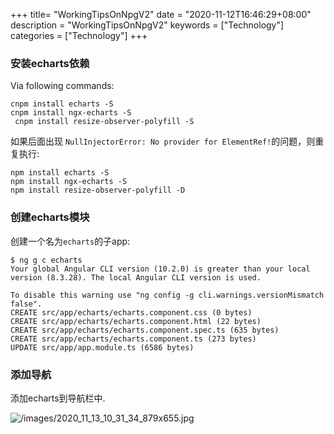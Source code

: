 +++
title= "WorkingTipsOnNpgV2"
date = "2020-11-12T16:46:29+08:00"
description = "WorkingTipsOnNpgV2"
keywords = ["Technology"]
categories = ["Technology"]
+++
### 安装echarts依赖
Via following commands:    

```
cnpm install echarts -S     
cnpm install ngx-echarts -S
 cnpm install resize-observer-polyfill -S
```
如果后面出现 `NullInjectorError: No provider for ElementRef!`的问题，则重复执行:    

```
npm install echarts -S
npm install ngx-echarts -S
npm install resize-observer-polyfill -D
```
### 创建echarts模块
创建一个名为`echarts`的子app:    

```
$ ng g c echarts                         
Your global Angular CLI version (10.2.0) is greater than your local
version (8.3.28). The local Angular CLI version is used.

To disable this warning use "ng config -g cli.warnings.versionMismatch false".
CREATE src/app/echarts/echarts.component.css (0 bytes)
CREATE src/app/echarts/echarts.component.html (22 bytes)
CREATE src/app/echarts/echarts.component.spec.ts (635 bytes)
CREATE src/app/echarts/echarts.component.ts (273 bytes)
UPDATE src/app/app.module.ts (6586 bytes)
```

### 添加导航
添加echarts到导航栏中.    

![/images/2020_11_13_10_31_34_879x655.jpg](/images/2020_11_13_10_31_34_879x655.jpg)



